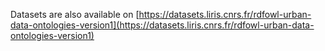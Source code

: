 Datasets are also available on [https://datasets.liris.cnrs.fr/rdfowl-urban-data-ontologies-version1](https://datasets.liris.cnrs.fr/rdfowl-urban-data-ontologies-version1)